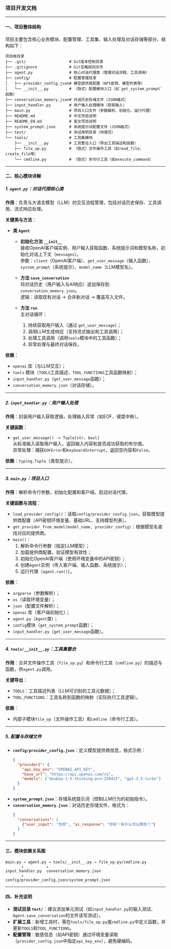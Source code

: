 ### 项目开发文档

---

#### 一、项目整体结构
项目主要包含核心业务模块、配置管理、工具集、输入处理及对话存储等部分，结构如下：
```
项目根目录
├── .git/                   # Git版本控制目录
├── .gitignore              # Git忽略规则文件
├── agent.py                # 核心对话代理类（管理对话流程、工具调用）
├── config/                 # 配置管理目录
│   ├── provider_config.json# 模型提供商配置（API密钥、模型列表等）
│   └── __init__.py         # （隐式）配置模块入口（如`get_system_prompt`函数）
├── conversation_memory.json# 对话历史存储文件（JSON格式）
├── input_handler.py        # 用户输入处理模块（获取输入）
├── main.py                 # 项目入口文件（参数解析、初始化、运行代理）
├── README.md               # 中文项目说明
├── README_EN.md            # 英文项目说明
├── system_prompt.json      # 系统提示词配置文件（JSON格式）
├── test/                   # 测试用例目录（待填充）
└── tools/                  # 工具集模块
    ├── __init__.py         # 工具整合入口（导出工具描述和函数）
    ├── file_op.py          # （隐式）文件操作工具（如read_file、create_file等）
    └── cmdline.py          # （隐式）命令行工具（如execute_command）
```

---

#### 二、核心模块详解

##### 1. `agent.py`：对话代理核心类
**作用**：负责与大语言模型（LLM）的交互流程管理，包括对话历史保存、工具调用、流式响应处理。

**关键类与方法**：
- **类 `Agent`**  
  - **初始化方法 `__init__`**  
    接收OpenAI客户端实例、用户输入获取函数、系统提示词和模型名称，初始化对话上下文（`messages`）。  
    参数：`client`（OpenAI客户端）、`get_user_message`（输入函数）、`system_prompt`（系统提示）、`model_name`（LLM模型名）。

  - **方法 `save_conversation`**  
    将对话历史（用户输入与AI响应）追加保存到 `conversation_memory.json`。  
    逻辑：读取现有对话 → 合并新对话 → 覆盖写入文件。

  - **方法 `run`**  
    主对话循环：  
    1. 持续获取用户输入（通过 `get_user_message`）；  
    2. 调用LLM生成响应（支持流式输出和工具调用）；  
    3. 处理工具调用（调用`tools`模块中的工具函数）；  
    4. 异常处理与最终对话保存。

**依赖**：  
- `openai` 库（与LLM交互）；  
- `tools` 模块（`TOOLS`工具描述、`TOOL_FUNCTIONS`工具函数映射）；  
- `input_handler.py`（`get_user_message`函数）；  
- `conversation_memory.json`（对话存储）。

---

##### 2. `input_handler.py`：用户输入处理
**作用**：封装用户输入获取逻辑，处理输入异常（如EOF、键盘中断）。

**关键函数**：
- `get_user_message() -> Tuple[str, bool]`  
  从标准输入读取用户输入，返回输入内容和是否成功获取的布尔值。  
  异常处理：捕获`EOFError`和`KeyboardInterrupt`，返回空内容和`False`。

**依赖**：`typing.Tuple`（类型提示）。

---

##### 3. `main.py`：项目入口
**作用**：解析命令行参数，初始化配置和客户端，启动对话代理。

**关键函数与流程**：
- `load_provider_config()`：读取`config/provider_config.json`，获取模型提供商配置（API密钥环境变量、基础URL、支持模型列表）。  
- `get_provider_from_model(model_name, provider_config)`：根据模型名查找对应的提供商。  
- `main()`：  
  1. 解析命令行参数（指定LLM模型）；  
  2. 加载提供商配置，验证模型有效性；  
  3. 初始化OpenAI客户端（使用环境变量中的API密钥）；  
  4. 创建`Agent`实例（传入客户端、输入函数、系统提示）；  
  5. 运行代理（`agent.run()`）。

**依赖**：  
- `argparse`（参数解析）；  
- `os`（读取环境变量）；  
- `json`（配置文件解析）；  
- `openai` 库（客户端初始化）；  
- `agent.py`（`Agent`类）；  
- `config`模块（`get_system_prompt`函数）；  
- `input_handler.py`（`get_user_message`函数）。

---

##### 4. `tools/__init__.py`：工具集整合
**作用**：合并文件操作工具（`file_op.py`）和命令行工具（`cmdline.py`）的描述与函数，供`agent.py`调用。

**关键导出**：
- `TOOLS`：工具描述列表（LLM可识别的工具元数据）；  
- `TOOL_FUNCTIONS`：工具名称到函数的映射（实际执行工具逻辑）。

**依赖**：  
- 内部子模块`file_op`（文件操作工具）和`cmdline`（命令行工具）。

---

##### 5. 配置与存储文件
- **`config/provider_config.json`**：定义模型提供商信息，格式示例：
  ```json
  {
    "provider1": {
      "api_key_env": "OPENAI_API_KEY",
      "base_url": "https://api.openai.com/v1",
      "models": ["doubao-1-5-thinking-pro-250415", "gpt-3.5-turbo"]
    }
  }
  ```
- **`system_prompt.json`**：存储系统提示词（控制LLM行为的初始指令）。  
- **`conversation_memory.json`**：对话历史存储文件，格式为：
  ```json
  {
    "conversations": [
      {"user_input": "你好", "ai_response": "你好！有什么可以帮你？"}
    ]
  }
  ```

---

#### 三、模块依赖关系图
```
main.py → agent.py → tools/__init__.py → file_op.py/cmdline.py
       ↓          ↓
input_handler.py  conversation_memory.json
       ↓
config/provider_config.json/system_prompt.json
```

---

#### 四、补充说明
- **测试目录 `test/`**：建议添加单元测试（如`input_handler.py`的输入测试、`Agent.save_conversation`的文件读写测试）。  
- **扩展工具**：新增工具时，需在`tools/file_op.py`或`cmdline.py`中定义函数，并更新`TOOLS`和`TOOL_FUNCTIONS`。  
- **配置管理**：敏感信息（如API密钥）通过环境变量读取（`provider_config.json`中指定`api_key_env`），避免硬编码。